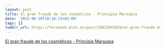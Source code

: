 ```yaml
---
layout: post
title: El gran fraude de los cosméticos - Principia Marsupia
date: '2012-08-20T18:16:23+02:00'
tags: []
tumblr_url: https://fernando.blat.es/post/29832841819/el-gran-fraude-de-los-cosm%C3%A9ticos-principia
---
```

[El gran fraude de los cosméticos - Principia Marsupia](http://www.principiamarsupia.com/2012/08/17/el-gran-fraude-de-los-cosmeticos/?utm_source=rss&utm_medium=rss&utm_campaign=el-gran-fraude-de-los-cosmeticos)  
